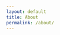 ```yaml
---
layout: default
title: About
permalink: /about/
---
```


<!-- Global site tag (gtag.js) - Google Analytics -->
<script async src="https://www.googletagmanager.com/gtag/js?id=G-LEQPW2DGGD"></script>
<script>
  window.dataLayer = window.dataLayer || [];
  function gtag(){dataLayer.push(arguments);}
  gtag('js', new Date());

  gtag('config', 'G-LEQPW2DGGD');
</script>